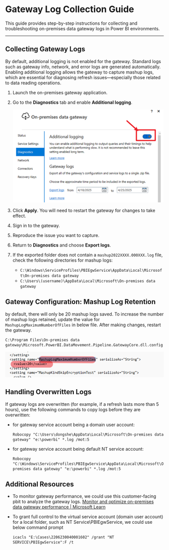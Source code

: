 # Gateway Log Collection Guide

This guide provides step-by-step instructions for collecting and troubleshooting on-premises data gateway logs in Power BI environments.

---

## Collecting Gateway Logs

By default, additional logging is not enabled for the gateway. Standard logs such as gateway info, network, and error logs are generated automatically. Enabling additional logging allows the gateway to capture mashup logs, which are essential for diagnosing refresh issues—especially those related to data reading operations.

1. Launch the on-premises gateway application.
2. Go to the **Diagnostics** tab and enable **Additional logging**.

   ![Enable additional logging in gateway diagnostics](../Image/Image133.png)

3. Click **Apply**. You will need to restart the gateway for changes to take effect.
4. Sign in to the gateway.
5. Reproduce the issue you want to capture.
6. Return to **Diagnostics** and choose **Export logs**.
7. If the exported folder does not contain a `mashup2022XXXX.000XXX.log` file, check the following directories for mashup logs:
   - `C:\Windows\ServiceProfiles\PBIEgwService\AppData\Local\Microsoft\On-premises data gateway`
   - `C:\Users\(username)\AppData\Local\Microsoft\On-premises data gateway`


## Gateway Configuration: Mashup Log Retention

by default, there will only be 20 mashup logs saved. To increase the number of mashup logs retained, update the value for `MashupLogMaximumNumberOfFiles` in below file. After making changes, restart the gateway.
```
C:\Program Files\On-premises data gateway\Microsoft.PowerBI.DataMovement.Pipeline.GatewayCore.dll.config
```

![Enable additional logging in gateway diagnostics](../Image/Image142.png)

## Handling Overwritten Logs

If gateway logs are overwritten (for example, if a refresh lasts more than 5 hours), use the following commands to copy logs before they are overwritten:

- for gateway service account being a domain user account:
  ```
  Robocopy "C:\Users\dongshe\AppData\Local\Microsoft\On-premises data gateway" "e:\powerbi" *.log /mot:5
  ```
- for gateway service account being default NT service account:
  ```
  Robocopy "C:\Windows\ServiceProfiles\PBIEgwService\AppData\Local\Microsoft\On-premises data gateway" "e:\powerbi" *.log /mot:5
  ```

## Additional Resources

- To monitor gateway performance, we could use this customer-facing pbit to analyze the gateway logs. [Monitor and optimize on-premises data gateway performance | Microsoft Learn](https://learn.microsoft.com/en-us/data-integration/gateway/service-gateway-performance)

- To grant full control to the virtual service account (domain user account) for a local folder, such as NT Service\PBIEgwService, we could use below command prompt
  ```
  icacls "E:\Cases\2206230040001602" /grant "NT SERVICE\PBIEgwService":F /t
  ```
